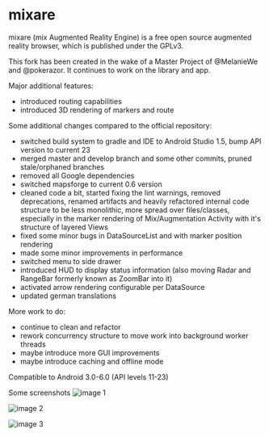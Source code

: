 mixare
======

mixare (mix Augmented Reality Engine) is a free open source augmented reality browser, 
which is published under the GPLv3.

This fork has been created in the wake of a Master Project of @MelanieWe and @pokerazor.
It continues to work on the library and app.

Major additional features:
* introduced routing capabilities
* introduced 3D rendering of markers and route

Some additional changes compared to the official repository:
* switched build system to gradle and IDE to Android Studio 1.5, bump API version to current 23
* merged master and develop branch and some other commits, pruned stale/orphaned branches
* removed all Google dependencies
* switched mapsforge to current 0.6 version
* cleaned code a bit, started fixing the lint warnings, removed deprecations, renamed artifacts and
heavily refactored internal code structure to be less monolithic, more spread over files/classes,
especially in the marker rendering of Mix/Augmentation Activity with it's structure of layered Views
* fixed some minor bugs in DataSourceList and with marker position rendering
* made some minor improvements in performance
* switched menu to side drawer
* introduced HUD to display status information (also moving Radar and RangeBar formerly known as ZoomBar into it)
* activated arrow rendering configurable per DataSource
* updated german translations

More work to do:

* continue to clean and refactor
* rework concurrency structure to move work into background worker threads
* maybe introduce more GUI improvements
* maybe introduce caching and offline mode

Compatible to Android 3.0-6.0 (API levels 11-23)

Some screenshots
![image 1](http://www-stud.uni-due.de/~sehawagn/roUDE/mixare-roude-route-1.png)

![image 2](http://www-stud.uni-due.de/~sehawagn/roUDE/mixare-roude-route-2.png)

![image 3](http://www-stud.uni-due.de/~sehawagn/roUDE/mixare-roude-route-3.png)
